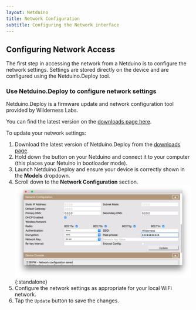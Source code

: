 ```yaml
---
layout: Netduino
title: Network Configuration
subtitle: Configuring the Network interface
---
```


## Configuring Network Access

The first step in accessing the network from a Netduino is to configure the network settings. Settings are stored directly on the device and are configured using the Netduino.Deploy tool.

### Use Netduino.Deploy to configure network settings
Netduino.Deploy is a firmware update and network configuration tool provided by Wilderness Labs.

You can find the latest version on the [downloads page here](https://www.wildernesslabs.co/About/Downloads/).

To update your network settings:
 1. Download the latest version of Netduino.Deploy from the [downloads page](https://www.wildernesslabs.co/About/Downloads/).
 2. Hold down the button on your Netduino and connect it to your computer (this places your Netuino in bootloader mode).
 3. Launch Netduino.Deploy and ensure your device is correctly shown in the **Models** dropdown.
 4. Scroll down to the **Network Configuration** section.
 ![ Network Configuration in Netduino.Deploy](NetduinoDeploy_03.png){:standalone}
 5. Configure the network settings as appropriate for your local WiFi network.
 6. Tap the `Update` button to save the changes. 


